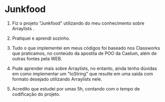 # Junkfood

1. Fiz o projeto "Junkfood" utilizando do meu conhecimento sobre Arraylists .

2. Pratiquei e aprendi sozinho.

3. Tudo o que implementei em meus códigos foi baseado nos Classworks que praticamos, no conteúdo da apostila de POO da Caelum, além de outras fontes pela WEB.

4. Pude aprender mais sobre Arraylists, no entanto, ainda tenho dúvidas em como implementar um "toString" que resulte em uma saída com formato desejado utilizando Arraylists nele.

5. Acredito que estudei por umas 5h, contando com o tempo de codificação do projeto.
